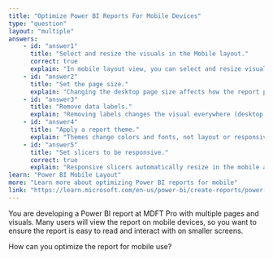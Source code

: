 ```yaml
---
title: "Optimize Power BI Reports For Mobile Devices"
type: "question"
layout: "multiple"
answers:
    - id: "answer1"
      title: "Select and resize the visuals in the Mobile layout."
      correct: true
      explain: "In mobile layout view, you can select and resize visuals for optimal display on mobile devices."
    - id: "answer2"
      title: "Set the page size."
      explain: "Changing the desktop page size affects how the report page renders in desktop/web view, but the dedicated Mobile layout ignores the desktop page size and instead uses its own phone canvas."
    - id: "answer3"
      title: "Remove data labels."
      explain: "Removing labels changes the visual everywhere (desktop + mobile) and may reduce insight. A better solution is to choose other visuals in the mobile layout."
    - id: "answer4"
      title: "Apply a report theme."
      explain: "Themes change colors and fonts, not layout or responsiveness."
    - id: "answer5"
      title: "Set slicers to be responsive."
      correct: true
      explain: "Responsive slicers automatically resize in the mobile app."
learn: "Power BI Mobile Layout"
more: "Learn more about optimizing Power BI reports for mobile"
link: "https://learn.microsoft.com/en-us/power-bi/create-reports/power-bi-create-mobile-optimized-report-mobile-layout-view"
---
```

You are developing a Power BI report at MDFT Pro with multiple pages and visuals. Many users will view the report on mobile devices, so you want to ensure the report is easy to read and interact with on smaller screens.

How can you optimize the report for mobile use? 
